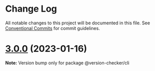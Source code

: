 # Change Log

All notable changes to this project will be documented in this file.
See [Conventional Commits](https://conventionalcommits.org) for commit guidelines.

# [3.0.0](https://github.com/axelrindle/github-version-checker/compare/v3.0.0-rc.3...v3.0.0) (2023-01-16)

**Note:** Version bump only for package @version-checker/cli
